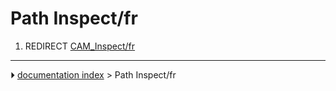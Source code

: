 # Path Inspect/fr
1.  REDIRECT [CAM_Inspect/fr](CAM_Inspect/fr.md)



---
⏵ [documentation index](../README.md) > Path Inspect/fr
